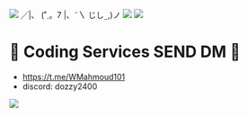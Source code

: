 ![](./profile-3d-contrib/profile-night-rainbow.svg)
 ╱|、
(˚ˎ。7
 |、˜〵
 じしˍ,)ノ
![](CODEPULZEBanner.png)
<a href="https://t.me/WMahmoud101"><img src="https://img.shields.io/badge/Join%20my%20Telegram%20group-2CA5E0?style=for-the-badge&logo=telegram&labelColor=db44ad&color=5e2775"></a>
# 🎫 Coding Services SEND DM 🎫
- https://t.me/WMahmoud101
- discord: dozzy2400

<img src="https://komarev.com/ghpvc/?username=WalidMahmoud101">

